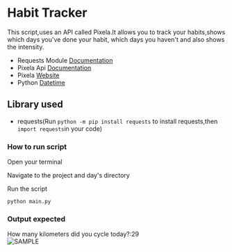 # Habit Tracker
This script,uses an API called Pixela.It allows you to track your habits,shows which days you've done your habit, which days you haven't and also shows the intensity.
- Requests Module [Documentation](https://requests.readthedocs.io/en/latest/api/)
- Pixela Api [Documentation](https://docs.pixe.la/)
- Pixela [Website](https://pixe.la/)
- Python [Datetime](https://www.w3schools.com/python/python_datetime.asp)

## Library used
- requests(Run `python -m pip install requests` to install requests,then `import requests`in your code)
 ### How to run script
Open your terminal

Navigate to the project and day's directory

Run the script

`python main.py`


### Output expected
How many kilometers did you cycle today?:29
<br><img src="https://github.com/ima-eky/100-days-of-code-course/blob/main/img/habit_tracker.png" title="SAMPLE" >

